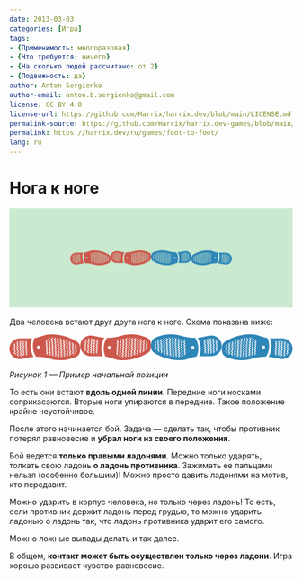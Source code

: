```yaml
---
date: 2013-03-03
categories: [Игра]
tags:
- {Применимость: многоразовая}
- {Что требуется: ничего}
- {На сколько людей рассчитано: от 2}
- {Подвижность: да}
author: Anton Sergienko
author-email: anton.b.sergienko@gmail.com
license: CC BY 4.0
license-url: https://github.com/Harrix/harrix.dev/blob/main/LICENSE.md
permalink-source: https://github.com/Harrix/harrix.dev-games/blob/main/foot-to-foot/foot-to-foot.md
permalink: https://harrix.dev/ru/games/foot-to-foot/
lang: ru
---
```


# Нога к ноге

![Featured image](featured-image.svg)

Два человека встают друг друга нога к ноге. Схема показана ниже:

![Пример начальной позиции](img/position.svg)

_Рисунок 1 — Пример начальной позиции_

То есть они встают **вдоль одной линии**. Передние ноги носками соприкасаются. Вторые ноги упираются в передние. Такое положение крайне неустойчивое.

После этого начинается бой. Задача — сделать так, чтобы противник потерял равновесие и **убрал ноги из своего положения**.

Бой ведется **только правыми ладонями**. Можно только ударять, толкать свою ладонь **о ладонь противника**. Зажимать ее пальцами нельзя (особенно большим)! Можно просто давить ладонями на мотив, кто передавит.

Можно ударить в корпус человека, но только через ладонь! То есть, если противник держит ладонь перед грудью, то можно ударить ладонью о ладонь так, что ладонь противника ударит его самого.

Можно ложные выпады делать и так далее.

В общем, **контакт может быть осуществлен только через ладони**. Игра хорошо развивает чувство равновесие.
